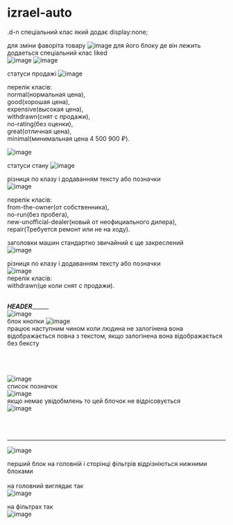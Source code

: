# izrael-auto
.d-n спеціальний клас який додає display:none;

для зміни фаворіта товару ![image](https://user-images.githubusercontent.com/68863569/219976053-1f8ecfad-f1d2-4f1c-a4ab-cdc29b7356ca.png)
для його блоку де він лежить додаеться спеціальний клас liked <br> ![image](https://user-images.githubusercontent.com/68863569/219975324-a8a774fd-05f9-486d-95bf-1b5265926556.png)
![image](https://user-images.githubusercontent.com/68863569/219975330-3f513102-1443-4938-9997-4d9e985ea894.png)<br>



статуси продажі ![image](https://user-images.githubusercontent.com/68863569/219975387-7d24ab25-be41-46f1-a618-b0a0a55530bb.png) <br>

перелік класів:  <br> 
normal(нормальная цена), <br>
good(хорошая цена), <br>
expensive(высокая цена), <br>
withdrawn(снят с продажи), <br>
no-rating(без оценки), <br>
great(отличная цена), <br>
minimal(минимальная цена 4 500 900 ₽). <br>

![image](https://user-images.githubusercontent.com/68863569/219975511-ba0fce63-4d5f-434d-b7bb-21a90e14ecca.png) <br>

статуси стану ![image](https://user-images.githubusercontent.com/68863569/219975550-089eab2a-04ed-47e8-9e74-dc832877b37c.png) <br>

різниця по клазу і додаванням тексту або позначки  <br>
![image](https://user-images.githubusercontent.com/68863569/219975596-9662ccc6-0626-41f4-b9ec-16d394dcda37.png) <br>

перелік класів:  <br>
from-the-owner(от собственника), <br>
no-run(без пробега), <br>
new-unofficial-dealer(новый от неофициального дилера), <br>
repair(Требуется ремонт или не на ходу).


заголовки машин стандартно звичайний є ще закреслений <br>
![image](https://user-images.githubusercontent.com/68863569/219977936-8915dcf6-d560-4b1c-836e-63a51700eae6.png) <br>

різниця по клазу і додаванням тексту або позначки <br>
![image](https://user-images.githubusercontent.com/68863569/219978121-027f3e34-7d8f-48bb-9adc-f6746d1b6e3b.png)
<br>
перелік класів: <br>
withdrawn(це коли снят с продажи). <br>

<br>___________________HEADER_________________________<br>
![image](https://user-images.githubusercontent.com/68863569/220440212-a735f2f1-b3e0-4721-8f41-f032e6e89d3f.png) <br>
блок кнопки ![image](https://user-images.githubusercontent.com/68863569/220440510-a6f610a5-733b-47ec-adbe-7e9b9a0d9e00.png) <br>
працює наступним чином коли людина не залогінена вона відображається повна з текстом, якщо залогінена вона відображається без бексту <br><br><br><br>

![image](https://user-images.githubusercontent.com/68863569/220440882-39ff0a96-fb8e-4761-8de0-738ab52b814b.png)<br>
список позначок<br> ![image](https://user-images.githubusercontent.com/68863569/220441047-531cbc17-e4fe-45e5-915d-84d910714327.png) <br>
якщо немає увідобмлень то цей блочок не відрісовується<br> ![image](https://user-images.githubusercontent.com/68863569/220441164-ff489461-242c-4639-b2c5-2bd74c8ff055.png) <br><br><br><br>

______
![image](https://user-images.githubusercontent.com/68863569/220456846-06e5bbf0-757b-4e2e-a91b-a76601a01695.png)<br>

перший блок на головній і сторінці фільтрів відрізніються нижними блоками  <br><br>
на головний виглядає так <br>
![image](https://user-images.githubusercontent.com/68863569/220457011-c8390d6d-5427-41bb-b4ac-021c6df0acee.png)<br>

на фільтрах так <br>
![image](https://user-images.githubusercontent.com/68863569/220457046-47cb58f8-983d-43d3-b3ba-3f87bd4af6ad.png)<br>








